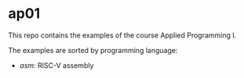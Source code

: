 # ap01
This repo contains the examples of the course Applied Programming I. 

The examples are sorted by programming language:
* *asm*: RISC-V assembly 

